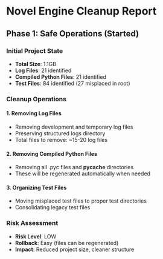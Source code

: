 # Novel Engine Cleanup Report
## Phase 1: Safe Operations (Started)

### Initial Project State
- **Total Size**: 1.1GB
- **Log Files**: 21 identified
- **Compiled Python Files**: 21 identified
- **Test Files**: 84 identified (27 misplaced in root)

### Cleanup Operations

#### 1. Removing Log Files
- Removing development and temporary log files
- Preserving structured logs directory
- Total files to remove: ~15-20 log files

#### 2. Removing Compiled Python Files
- Removing all .pyc files and __pycache__ directories
- These will be regenerated automatically when needed

#### 3. Organizing Test Files
- Moving misplaced test files to proper test directories
- Consolidating legacy test files

### Risk Assessment
- **Risk Level**: LOW
- **Rollback**: Easy (files can be regenerated)
- **Impact**: Reduced project size, cleaner structure